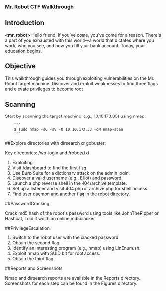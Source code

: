 ### Mr. Robot CTF Walkthrough

## Introduction

**<mr. robot>** Hello friend. If you’ve come, you’ve come for a reason. There's a part of you exhausted with this world—a world that dictates where you work, who you see, and how you fill your bank account. Today, your education begins.

## Objective

This walkthrough guides you through exploiting vulnerabilities on the Mr. Robot target machine. Discover and exploit weaknesses to find three flags and elevate privileges to become root.

## Scanning

Start by scanning the target machine (e.g., 10.10.173.33) using nmap:

		```
		$ sudo nmap -sC -sV -O 10.10.173.33 -oN nmap-scan
		```
		
##Explore directories with dirsearch or gobuster:

Key directories: /wp-login and /robots.txt

1. Exploiting
2. Visit /dashboard to find the first flag.
3. Use Burp Suite for a dictionary attack on the admin login.
4. Discover a valid username (e.g., Elliot) and password.
5. Launch a php reverse shell in the 404/archive template.
6. Set up a listener and visit 404.php or archive.php for shell access.
7. Find user daemon and another flag in the robot directory.

##PasswordCracking 

Crack md5 hash of the robot's password using tools like JohnTheRipper or Hashcat, I did it woith an online md5cracker 

##PrivilegeEscalation

1. Switch to the robot user with the cracked password.
2. Obtain the second flag.
3. Identify an interesting program (e.g., nmap) using LinEnum.sh.
4. Exploit nmap with SUID bit for root access.
5. Obtain the third flag.

##Reports and Screenshots

Nmap and dirsearch reports are available in the Reports directory.
Screenshots for each step can be found in the Figures directory.
